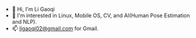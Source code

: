 - 👋 Hi, I'm Li Gaoqi
- :camera_flash: I'm interested in Linux, Mobile OS, CV, and AI(Human Pose Estimation and NLP).
- 📫 ligaoqi02@gmail.com for Gmail.
<!---
ligaoqi2/ligaoqi2 is a ✨ special ✨ repository because its `README.md` (this file) appears on your GitHub profile.
You can click the Preview link to take a look at your changes.
--->
